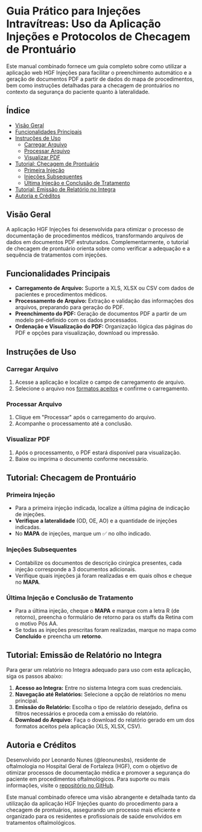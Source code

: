 # Guia Prático para Injeções Intravítreas: Uso da Aplicação Injeções e Protocolos de Checagem de Prontuário

Este manual combinado fornece um guia completo sobre como utilizar a aplicação web HGF Injeções para facilitar o preenchimento automático e a geração de documentos PDF a partir de dados do mapa de procedimentos, bem como instruções detalhadas para a checagem de prontuários no contexto da segurança do paciente quanto à lateralidade.

## Índice

- [Visão Geral](#visão-geral)
- [Funcionalidades Principais](#funcionalidades-principais)
- [Instruções de Uso](#instruções-de-uso)
  - [Carregar Arquivo](#carregar-arquivo)
  - [Processar Arquivo](#processar-arquivo)
  - [Visualizar PDF](#visualizar-pdf)
- [Tutorial: Checagem de Prontuário](#tutorial-checagem-de-prontuário)
  - [Primeira Injeção](#primeira-injeção)
  - [Injeções Subsequentes](#injeções-subsequentes)
  - [Última Injeção e Conclusão de Tratamento](#última-injeção-e-conclusão-de-tratamento)
- [Tutorial: Emissão de Relatório no Integra](#tutorial-emissão-de-relatório-no-integra)
- [Autoria e Créditos](#autoria-e-créditos)

## Visão Geral

A aplicação HGF Injeções foi desenvolvida para otimizar o processo de documentação de procedimentos médicos, transformando arquivos de dados em documentos PDF estruturados. Complementarmente, o tutorial de checagem de prontuário orienta sobre como verificar a adequação e a sequência de tratamentos com injeções.

## Funcionalidades Principais

- **Carregamento de Arquivo:** Suporte a XLS, XLSX ou CSV com dados de pacientes e procedimentos médicos.
- **Processamento de Arquivo:** Extração e validação das informações dos arquivos, preparando para geração do PDF.
- **Preenchimento do PDF:** Geração de documentos PDF a partir de um modelo pré-definido com os dados processados.
- **Ordenação e Visualização do PDF:** Organização lógica das páginas do PDF e opções para visualização, download ou impressão.

## Instruções de Uso

### Carregar Arquivo

1. Acesse a aplicação e localize o campo de carregamento de arquivo.
2. Selecione o arquivo nos [formatos aceitos](#tutorial-emissão-de-relatório-no-integra) e confirme o carregamento.

### Processar Arquivo

1. Clique em "Processar" após o carregamento do arquivo.
2. Acompanhe o processamento até a conclusão.

### Visualizar PDF

1. Após o processamento, o PDF estará disponível para visualização.
2. Baixe ou imprima o documento conforme necessário.

## Tutorial: Checagem de Prontuário

### Primeira Injeção

- Para a primeira injeção indicada, localize a última página de indicação de injeções.
- **Verifique a lateralidade** (OD, OE, AO) e a quantidade de injeções indicadas.
- No **MAPA** de injeções, marque um ✅ no olho indicado.

### Injeções Subsequentes

- Contabilize os documentos de descrição cirúrgica presentes, cada injeção corresponde a 3 documentos adicionais.
- Verifique quais injeções já foram realizadas e em quais olhos e cheque no **MAPA**.

### Última Injeção e Conclusão de Tratamento

- Para a última injeção, cheque o **MAPA** e marque com a letra R (de retorno), preencha o formulário de retorno para os staffs da Retina com o motivo Pós AA.
- Se todas as injeções prescritas foram realizadas, marque no mapa como **Concluído** e preencha um **retorno**.

## Tutorial: Emissão de Relatório no Integra

Para gerar um relatório no Integra adequado para uso com esta aplicação, siga os passos abaixo:

1. **Acesso ao Integra:** Entre no sistema Integra com suas credenciais.
2. **Navegação até Relatórios:** Selecione a opção de relatórios no menu principal.
3. **Emissão do Relatório:** Escolha o tipo de relatório desejado, defina os filtros necessários e proceda com a emissão do relatório.
4. **Download do Arquivo:** Faça o download do relatório gerado em um dos formatos aceitos pela aplicação (XLS, XLSX, CSV).

## Autoria e Créditos

Desenvolvido por Leonardo Nunes (@leonunesbs), residente de oftalmologia no Hospital Geral de Fortaleza (HGF), com o objetivo de otimizar processos de documentação médica e promover a segurança do paciente em procedimentos oftalmológicos. Para suporte ou mais informações, visite o [repositório no GitHub](https://github.com/leonunesbs).

Este manual combinado oferece uma visão abrangente e detalhada tanto da utilização da aplicação HGF Injeções quanto do procedimento para a checagem de prontuários, assegurando um processo mais eficiente e organizado para os residentes e profissionais de saúde envolvidos em tratamentos oftalmológicos.
